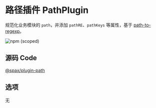 # 路径插件 PathPlugin

规范化业务模块的 `path`，并添加 `pathRE`、`pathKeys` 等属性，基于 [path-to-regexp](https://github.com/pillarjs/path-to-regexp)。

![npm (scoped)](https://img.shields.io/npm/v/@spax/plugin-path?color=4caf50)

## 源码 Code

[@spax/plugin-path](https://github.com/spaxjs/spax/tree/master/packages/plugin-path)

## 选项

无

